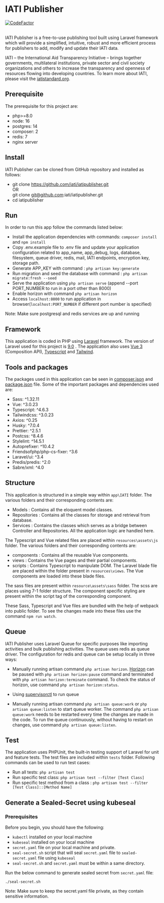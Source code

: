 <h1> IATI Publisher</h1> <a href="https://www.codefactor.io/repository/github/iati/iatipublisher"><img src="https://www.codefactor.io/repository/github/iati/iatipublisher/badge" alt="CodeFactor" /></a> <br/><br/>


IATI Publisher is a free-to-use publishing tool built using Laravel framework which will provide a simplified, intuitive, robust and more efficient process for publishers to add, modify and update their IATI data.

IATI – the International Aid Transparency Initiative – brings together governments, multilateral institutions, private sector and civil society organizations and others to increase the transparency and openness of resources flowing into developing countries. To learn more about IATI, please visit the [iatistandard.org](https://iatistandard.org/).


## Prerequisite
The prerequisite for this project are:
- php>=8.0
- node: 16
- postgres: 14
- composer: 2
- redis: 7
- nginx server

## Install
IATI Publisher can be cloned from GitHub repository and installed as follows:
- git clone https://github.com/iati/iatipublisher.git<br />
  OR<br />
  git clone git@github.com:iati/iatipublisher.git
- cd iatipublisher

## Run
In order to run this app follow the commands listed below:
- Install the application dependencies with commands: `composer install` and `npm install`
- Copy .env.example file to .env file and update your application configuration related to app_name, app_debug, logs, database, filesystem, queue driver, redis, mail, IATI endpoints, encryption key, storage path.
- Generate APP_KEY with command : `php artisan key:generate`
- Run migration and seed the database with command : `php artisan migrate:fresh --seed`
- Serve the application using `php artisan serve` (append --port PORT_NUMBER to run in a port other than 8000)
- Enable horizon with command `php artisan horizon`
- Access `localhost:8000` to run application in browser(`localhost:PORT_NUMBER` if different port number is specified)

Note: Make sure postgresql and redis services are up and running



## Framework
This application is coded in PHP using [Laravel](https://laravel.com/docs/9.x) framework. The version of Laravel used for this project is [9.0](https://laravel.com/docs/9.x) . The application also uses [Vue 3](https://vuejs.org) (Composition API), [Typescript](https://www.typescriptlang.org) and [Tailwind](https://tailwindcss.com/).



## Tools and packages

The packages used in this application can be seen in [composer.json](https://github.com/iati/iatipublisher/blob/main/composer.json) and [package.json](https://github.com/iati/iatipublisher/blob/main/package.json) file. Some of the important packages and dependencies used are:
- Sass: ^1.32.11
- Vue: ^3.0.23
- Typescript: ^4.6.3
- Tailwindcss: ^3.0.23
- Axios: ^0.25
- Husky: ^7.0.4
- Prettier: ^2.5.1
- Postcss: ^8.4.6
- Stylelint: ^14.5.1
- Autoprefixer: ^10.4.2
- Friendsofphp/php-cs-fixer: ^3.6
- Laravel/ui: ^3.4
- Predis/predis: ^2.0
- Sabre/xml: ^4.0


## Structure
This application is structured in a simple way within `app\IATI` folder. The various folders and their corresponding contents are:
- Models : Contains all the eloquent model classes.
- Repositories : Contains all the classes for storage and retrieval from database.
- Services : Contains the classes which serves as a bridge between Controller and Repositories. All the application logic are handled here.

The Typescript and Vue related files are placed within `resources\assets\js` folder. The various folders and their corresponding contents are:
- components : Contains all the reusable Vue components.
- views : Contains the Vue pages and their partial components.
- scripts : Contains Typescript to manipulate DOM.
The Laravel blade file are placed within the folder present in `resources\views`. The Vue components are loaded into these blade files.

The sass files are present within `resource\assets\sass` folder. The scss are places using 7-1 folder structure. The component specific styling are present within the script tag of the corresponding component.

These Sass, Typescript and Vue files are bundled with the help of webpack into public folder. To see the changes made into these files use the command `npm run watch`.

## Queue

IATI Publisher uses Laravel Queue for specific purposes like importing activities and bulk publishing activities. The queue uses redis as queue driver. The configuration for redis and queue can be setup locally in three ways:
- Manually running artisan command `php artisan horizon`. [Horizon](https://laravel.com/docs/9.x/horizon#configuration) can be paused with `php artisan horizon:pause` command and terminated with `php artisan horizon:terminate` command. To check the status of horizon, use command `php artisan horizon:status`.

- Using [supervisorctl](https://laravel.com/docs/9.x/queues#supervisor-configuration) to run queue

- Manually running artisan command `php artisan queue:work` or `php artisan queue:listen` to start queue worker. The command `php artisan queue:work` needs to be restarted every time the changes are made in the code. To run the queue continuously, without having to restart on changes, use command `php artisan queue:listen`.

## Test

The application uses PHPUnit, the built-in testing support of Laravel for unit and feature tests. The test files are included within `tests` folder. Following commands can be used to run test cases:

- Run all tests: `php artisan test`
- Run specific test class: `php artisan test --filter [Test Class]`
- Run specific test method from a class : `php artisan test --filter [Test Class]::[Method Name]`

## Generate a Sealed-Secret using kubeseal

### Prerequisites
Before you begin, you should have the following:

- `kubectl` installed on your local machine
- `kubeseal` installed on your local machine
- `secret.yaml` file on your local machine and private.
- `seal-secret.sh` script that will seal `secret.yaml` file to `sealed-secret.yaml` file using `kubeseal`
- `seal-secret.sh` and `secret.yaml` must be within a same directory.

Run the below command to generate sealed secret from `secret.yaml` file:

```
./seal-secret.sh
```

Note: Make sure to keep the secret.yaml file private, as they contain sensitive information.
